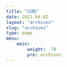 ```yaml
---
title: "归档"
date: 2021-04-02
layout: "archives" 
slug: "archives"
type: page
menu:
    main:
        weight: -70
        pre: archives
---
```

